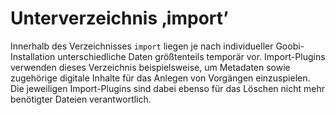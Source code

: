 # Unterverzeichnis ‚import’

Innerhalb des Verzeichnisses `import` liegen je nach individueller Goobi-Installation unterschiedliche Daten größtenteils temporär vor. Import-Plugins verwenden dieses Verzeichnis beispielsweise, um Metadaten sowie zugehörige digitale Inhalte für das Anlegen von Vorgängen einzuspielen. Die jeweiligen Import-Plugins sind dabei ebenso für das Löschen nicht mehr benötigter Dateien verantwortlich.